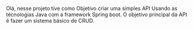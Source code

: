   Olá, nesse projeto tive como Objetivo criar uma simples API
Usando as técnologias Java com a framework Spring boot.
  O objetivo principal da API é fazer um sistema básico de
CRUD.

